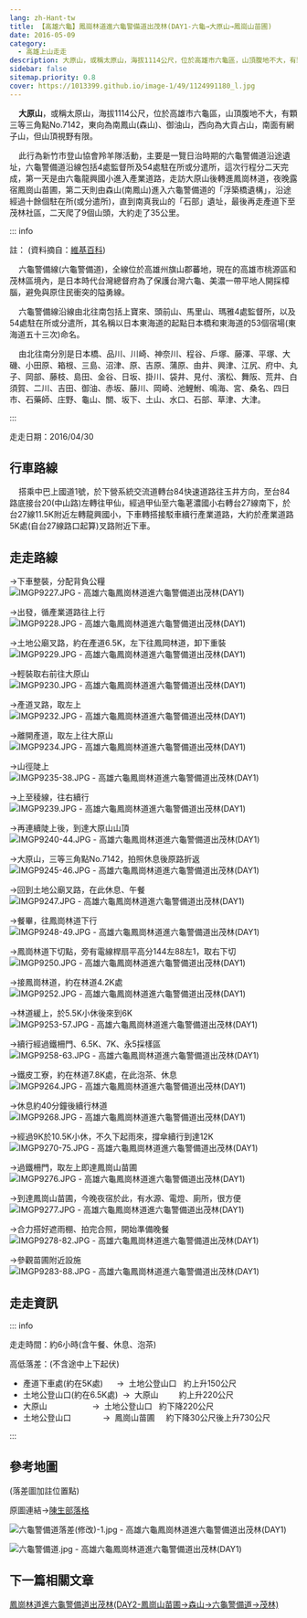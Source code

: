 ```yaml
---
lang: zh-Hant-tw
title: 【高雄六龜】鳳崗林道進六龜警備道出茂林(DAY1-六龜→大原山→鳳崗山苗圃)
date: 2016-05-09
category: 
  - 高雄上山走走
description: 大原山，或稱太原山，海拔1114公尺，位於高雄市六龜區，山頂腹地不大，有顆三等三角點No.7142，東向為南鳳山(森山)、御油山，西向為大貢占山，南面有網子山，但山頂視野有限。 此行為新竹市登山協會羚羊隊活動，主要是一覽日治時期的六龜警備道沿途遺址，六龜警備道沿線包括4處監督所及54處駐在所或分遣所，這次行程分二天完成，第一天是由六龜龍興國小進入產業道路，走訪大原山後轉進鳳崗林道，夜晚露宿鳳崗山苗圃，第二天則由森山(南鳳山)進入六龜警備道的「浮築橋遺構」，沿途經過十餘個駐在所(或分遣所)，直到南真我山的「石部」遺址，最後再走產道下至茂林社區，二天爬了9個山頭，大約走了35公里。
sidebar: false
sitemap.priority: 0.8
cover: https://1013399.github.io/image-1/49/1124991180_l.jpg
---
```


    **大原山**，或稱太原山，海拔1114公尺，位於高雄市六龜區，山頂腹地不大，有顆三等三角點No.7142，東向為南鳳山(森山)、御油山，西向為大貢占山，南面有網子山，但山頂視野有限。  

    此行為新竹市登山協會羚羊隊活動，主要是一覽日治時期的六龜警備道沿途遺址，六龜警備道沿線包括4處監督所及54處駐在所或分遣所，這次行程分二天完成，第一天是由六龜龍興國小進入產業道路，走訪大原山後轉進鳳崗林道，夜晚露宿鳳崗山苗圃，第二天則由森山(南鳳山)進入六龜警備道的「浮築橋遺構」，沿途經過十餘個駐在所(或分遣所)，直到南真我山的「石部」遺址，最後再走產道下至茂林社區，二天爬了9個山頭，大約走了35公里。  

<!-- more -->

::: info

註：
(資料摘自：[維基百科](https://zh.wikipedia.org/wiki/%E5%85%AD%E9%BE%9C%E8%AD%A6%E5%82%99%E7%B7%9A))  

    六龜警備線(六龜警備道)，全線位於高雄州旗山郡蕃地，現在的高雄市桃源區和茂林區境內，是日本時代台灣總督府為了保護台灣六龜、美濃一帶平地人開採樟腦，避免與原住民衝突的隘勇線。  

    六龜警備線沿線由北往南包括上寶來、頭前山、馬里山、瑪雅4處監督所，以及54處駐在所或分遣所，其名稱以日本東海道的起點日本橋和東海道的53個宿場(東海道五十三次)命名。  

    由北往南分別是日本橋、品川、川崎、神奈川、程谷、戶塚、藤澤、平塚、大磯、小田原、箱根、三島、沼津、原、吉原、蒲原、由井、興津、江尻、府中、丸子、岡部、藤枝、島田、金谷、日坂、掛川、袋井、見付、濱松、舞阪、荒井、白須賀、二川、吉田、御油、赤坂、藤川、岡崎、池鯉鮒、鳴海、宮、桑名、四日市、石藥師、庄野、龜山、關、坂下、土山、水口、石部、草津、大津。

:::

走走日期：2016/04/30


## 行車路線
    搭乘中巴上國道1號，於下營系統交流道轉台84快速道路往玉井方向，至台84路底接台20(中山路)左轉往甲仙，經過甲仙至六龜荖濃國小右轉台27線南下，於台27線11.5K附近左轉龍興國小，下車轉搭接駁車續行產業道路，大約於產業道路5K處(自台27線路口起算)叉路附近下車。

## 走走路線
→下車整裝，分配背負公糧  
![IMGP9227.JPG - 高雄六龜鳳崗林道進六龜警備道出茂林(DAY1)](https://1013399.github.io/image-1/49/1124990099_l.jpg)

→出發，循產業道路往上行  
![IMGP9228.JPG - 高雄六龜鳳崗林道進六龜警備道出茂林(DAY1)](https://1013399.github.io/image-1/49/1124990790_l.jpg)

→土地公廟叉路，約在產道6.5K，左下往鳳岡林道，卸下重裝  
![IMGP9229.JPG - 高雄六龜鳳崗林道進六龜警備道出茂林(DAY1)](https://1013399.github.io/image-1/49/1124990484_l.jpg)

→輕裝取右前往大原山  
![IMGP9230.JPG - 高雄六龜鳳崗林道進六龜警備道出茂林(DAY1)](https://1013399.github.io/image-1/49/1124989508_l.jpg)

→產道叉路，取左上  
![IMGP9232.JPG - 高雄六龜鳳崗林道進六龜警備道出茂林(DAY1)](https://1013399.github.io/image-1/49/1124991269_l.jpg)

→離開產道，取左上往大原山  
![IMGP9234.JPG - 高雄六龜鳳崗林道進六龜警備道出茂林(DAY1)](https://1013399.github.io/image-1/49/1124990695_l.jpg)

→山徑陡上  
![IMGP9235-38.JPG - 高雄六龜鳳崗林道進六龜警備道出茂林(DAY1)](https://1013399.github.io/image-1/49/1124988501_l.jpg)

→上至稜線，往右續行  
![IMGP9239.JPG - 高雄六龜鳳崗林道進六龜警備道出茂林(DAY1)](https://1013399.github.io/image-1/49/1124987109_l.jpg)

→再連續陡上後，到達大原山山頂  
![IMGP9240-44.JPG - 高雄六龜鳳崗林道進六龜警備道出茂林(DAY1)](https://1013399.github.io/image-1/49/1124991174_l.jpg)

→大原山，三等三角點No.7142，拍照休息後原路折返  
![IMGP9245-46.JPG - 高雄六龜鳳崗林道進六龜警備道出茂林(DAY1)](https://1013399.github.io/image-1/49/1124991276_l.jpg)

→回到土地公廟叉路，在此休息、午餐  
![IMGP9247.JPG - 高雄六龜鳳崗林道進六龜警備道出茂林(DAY1)](https://1013399.github.io/image-1/49/1124991683_l.jpg)

→餐畢，往鳳崗林道下行  
![IMGP9248-49.JPG - 高雄六龜鳳崗林道進六龜警備道出茂林(DAY1)](https://1013399.github.io/image-1/49/1124991771_l.jpg)

→鳳崗林道下切點，旁有電線桿扇平高分144左88左1，取右下切  
![IMGP9250.JPG - 高雄六龜鳳崗林道進六龜警備道出茂林(DAY1)](https://1013399.github.io/image-1/49/1124990972_l.jpg)

→接鳳崗林道，約在林道4.2K處  
![IMGP9252.JPG - 高雄六龜鳳崗林道進六龜警備道出茂林(DAY1)](https://1013399.github.io/image-1/49/1124990303_l.jpg)

→林道緩上，於5.5K小休後來到6K  
![IMGP9253-57.JPG - 高雄六龜鳳崗林道進六龜警備道出茂林(DAY1)](https://1013399.github.io/image-1/49/1124989105_l.jpg)

→續行經過鐵柵門、6.5K、7K、永5採樣區  
![IMGP9258-63.JPG - 高雄六龜鳳崗林道進六龜警備道出茂林(DAY1)](https://1013399.github.io/image-1/49/1124990000_l.jpg)

→鐵皮工寮，約在林道7.8K處，在此泡茶、休息  
![IMGP9264.JPG - 高雄六龜鳳崗林道進六龜警備道出茂林(DAY1)](https://1013399.github.io/image-1/49/1124990597_l.jpg)

→休息約40分鐘後續行林道  
![IMGP9268.JPG - 高雄六龜鳳崗林道進六龜警備道出茂林(DAY1)](https://1013399.github.io/image-1/49/1124991180_l.jpg)

→經過9K於10.5K小休，不久下起雨來，撐傘續行到達12K  
![IMGP9270-75.JPG - 高雄六龜鳳崗林道進六龜警備道出茂林(DAY1)](https://1013399.github.io/image-1/49/1124991975_l.jpg)

→過鐵柵門，取左上即達鳳崗山苗圃  
![IMGP9276.JPG - 高雄六龜鳳崗林道進六龜警備道出茂林(DAY1)](https://1013399.github.io/image-1/49/1124990598_l.jpg)

→到達鳳崗山苗圃，今晚夜宿於此，有水源、電燈、廁所，很方便  
![IMGP9277.JPG - 高雄六龜鳳崗林道進六龜警備道出茂林(DAY1)](https://1013399.github.io/image-1/49/1124990988_l.jpg)

→合力搭好遮雨棚、拍完合照，開始準備晚餐  
![IMGP9278-82.JPG - 高雄六龜鳳崗林道進六龜警備道出茂林(DAY1)](https://1013399.github.io/image-1/49/1124991295_l.jpg)

→參觀苗圃附近設施  
![IMGP9283-88.JPG - 高雄六龜鳳崗林道進六龜警備道出茂林(DAY1)](https://1013399.github.io/image-1/49/1124992270_l.jpg)

## 走走資訊
::: info

走走時間：約6小時(含午餐、休息、泡茶)

高低落差：(不含途中上下起伏)  
- 產道下車處(約在5K處)      →  土地公登山口   約上升150公尺  
- 土地公登山口(約在6.5K處)  →  大原山         約上升220公尺  
- 大原山                    →  土地公登山口   約下降220公尺  
- 土地公登山口              →  鳳崗山苗圃     約下降30公尺後上升730公尺

:::

## 參考地圖
(落差圖加註位置點)  

原圖連結→[陳生部落格](http://blog.xuite.net/c220435988/123/314014012)  

![六龜警備道落差(修改)-1.jpg - 高雄六龜鳳崗林道進六龜警備道出茂林(DAY1)](https://1013399.github.io/image-1/49/1124993372_l.jpg)  

![六龜警備道.jpg - 高雄六龜鳳崗林道進六龜警備道出茂林(DAY1)](https://1013399.github.io/image-1/49/1124992787_l.jpg)

## 下一篇相關文章
[鳳崗林道進六龜警備道出茂林(DAY2-鳳崗山苗圃→森山→六龜警備道→茂林)](/posts/post-48-2016-05-10.md)